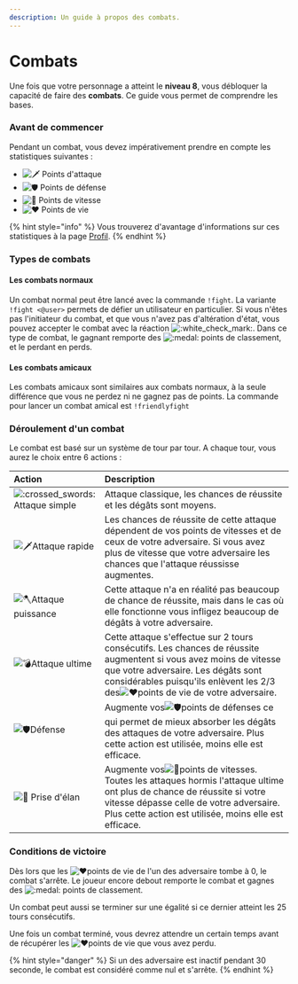 ```yaml
---
description: Un guide à propos des combats.
---
```


# Combats

Une fois que votre personnage a atteint le **niveau 8**, vous débloquer la capacité de faire des **combats**. Ce guide vous permet de comprendre les bases.

### Avant de commencer 

Pendant un combat, vous devez impérativement prendre en compte les statistiques suivantes :

* ![:dagger:](https://discord.com/assets/47f10f1fb3beec3810f0f37cf4cccd95.svg) Points d'attaque
* ![:shield:](https://discord.com/assets/ad2e4d6e7b90ca6005a5038e22b099cc.svg) Points de défense  
* ![:rocket:](https://discord.com/assets/748ff0e7b2f1f22adecad8463de25945.svg) Points de vitesse 
* ![:heart:](https://discord.com/assets/0483f2b648dcc986d01385062052ae1c.svg) Points de vie 

{% hint style="info" %}
Vous trouverez d'avantage d'informations sur ces statistiques à la page [Profil](profile.md).
{% endhint %}

### Types de combats 

#### Les combats normaux

Un combat normal peut être lancé avec la commande `!fight`. La variante `!fight <@user>` permets de défier un utilisateur en particulier. Si vous n'êtes pas l'initiateur du combat, et que vous n'avez pas d'altération d'état, vous pouvez accepter le combat avec la réaction ![:white\_check\_mark:](https://discord.com/assets/212e30e47232be03033a87dc58edaa95.svg). Dans ce type de combat, le gagnant remporte des ![:medal:](https://discord.com/assets/c9b563417a1ff01700edc358b5fc309f.svg) points de classement, et le perdant en perds.

#### Les combats amicaux 

Les combats amicaux sont similaires aux combats normaux, à la seule différence que vous ne perdez ni ne gagnez pas de points. La commande pour lancer un combat amical est `!friendlyfight` 

### Déroulement d'un combat 

Le combat est basé sur un système de tour par tour. A chaque tour, vous aurez le choix entre 6 actions :

| Action | Description |
| :--- | :--- |
| ![:crossed\_swords:](https://discord.com/assets/e7159ba0fcc85f39f95227dd85f44aeb.svg)Attaque simple | Attaque classique, les chances de réussite et les dégâts sont moyens. |
| ![:dagger:](https://discord.com/assets/47f10f1fb3beec3810f0f37cf4cccd95.svg)Attaque rapide | Les chances de réussite de cette attaque dépendent de vos points de vitesses et de ceux de votre adversaire. Si vous avez plus de vitesse que votre adversaire les chances que l'attaque réussisse augmentes. |
| ![:axe:](https://discord.com/assets/76e6d179559520cd50c0f603ca15c517.svg)Attaque puissance | Cette attaque n'a en réalité pas beaucoup de chance de réussite, mais dans le cas où elle fonctionne vous infligez beaucoup de dégâts à votre adversaire. |
| ![:bomb:](https://discord.com/assets/31ef50db484eb3d4b2fbebb4e91a0764.svg)Attaque ultime | Cette attaque s'effectue sur 2 tours consécutifs. Les chances de réussite augmentent si vous avez moins de vitesse que votre adversaire. Les dégâts sont considérables puisqu'ils enlèvent les 2/3 des![:heart:](https://discord.com/assets/0483f2b648dcc986d01385062052ae1c.svg)points de vie de votre adversaire. |
| ![:shield:](https://discord.com/assets/ad2e4d6e7b90ca6005a5038e22b099cc.svg)Défense                        | Augmente vos![:shield:](https://discord.com/assets/ad2e4d6e7b90ca6005a5038e22b099cc.svg)points de défenses ce qui permet de mieux absorber les dégâts des attaques de votre adversaire. Plus cette action est utilisée, moins elle est efficace. |
| ![:rocket:](https://discord.com/assets/748ff0e7b2f1f22adecad8463de25945.svg) Prise d'élan | Augmente vos![:rocket:](https://discord.com/assets/748ff0e7b2f1f22adecad8463de25945.svg)points de vitesses. Toutes les attaques hormis l'attaque ultime ont plus de chance de réussite si votre vitesse dépasse celle de votre adversaire. Plus cette action est utilisée, moins elle est efficace. |

### Conditions de victoire

Dès lors que les ![:heart:](https://discord.com/assets/0483f2b648dcc986d01385062052ae1c.svg)points de vie de l'un des adversaire tombe à 0, le combat s'arrête. Le joueur encore debout remporte le combat et gagnes des ![:medal:](https://discord.com/assets/c9b563417a1ff01700edc358b5fc309f.svg) points de classement.

Un combat peut aussi se terminer sur une égalité si ce dernier atteint les 25 tours consécutifs.

 Une fois un combat terminé, vous devrez attendre un certain temps avant de récupérer les ![:heart:](https://discord.com/assets/0483f2b648dcc986d01385062052ae1c.svg)points de vie que vous avez perdu.

{% hint style="danger" %}
Si un des adversaire est inactif pendant 30 seconde, le combat est considéré comme nul et s'arrête.
{% endhint %}





